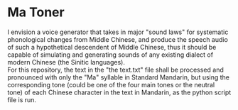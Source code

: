# Ma Toner
I envision a voice generator that takes in major "sound laws" for systematic phonological changes from Middle Chinese, and produce the speech audio of such a hypothetical descendent of Middle Chinese, thus it should be capable of simulating and generating sounds of any existing dialect of modern Chinese (the Sinitic languages).   
For this repository, the text in the "the text.txt" file shall be processed and pronounced with only the "Ma" syllable in Standard Mandarin, but using the corresponding tone (could be one of the four main tones or the neutral tone) of each Chinese character in the text in Mandarin, as the python script file is run.

